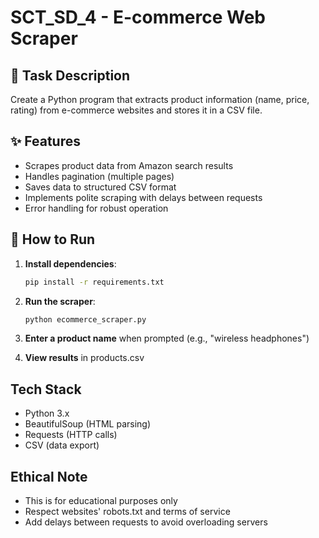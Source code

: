# SCT_SD_4 - E-commerce Web Scraper

## 📝 Task Description
Create a Python program that extracts product information (name, price, rating) from e-commerce websites and stores it in a CSV file.

## ✨ Features
- Scrapes product data from Amazon search results
- Handles pagination (multiple pages)
- Saves data to structured CSV format
- Implements polite scraping with delays between requests
- Error handling for robust operation

## 🚀 How to Run

1. **Install dependencies**:
   ```bash
   pip install -r requirements.txt
   
2. **Run the scraper**:
   ```bash
   python ecommerce_scraper.py

3. **Enter a product name** when prompted (e.g., "wireless headphones")

4. **View results** in products.csv

## Tech Stack
- Python 3.x
- BeautifulSoup (HTML parsing)
- Requests (HTTP calls)
- CSV (data export)

## Ethical Note
- This is for educational purposes only
- Respect websites' robots.txt and terms of service
- Add delays between requests to avoid overloading servers


